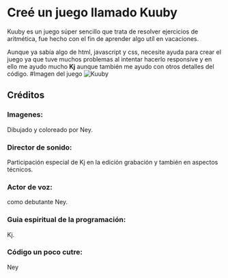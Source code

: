 # Creé un juego llamado Kuuby

Kuuby es un juego súper sencillo que trata de resolver ejercicios de aritmética, fue hecho con el fin de aprender algo utíl en vacaciones.

Aunque ya sabía algo de html, javascript y css, necesite ayuda para crear el juego ya que tuve muchos problemas al intentar hacerlo responsive y en ello me ayudo mucho **Kj** aunque también me ayudo con otros detalles del código.
#Imagen del juego
![Kuuby](https://i.imgur.com/8WAeeDj.png)

## Créditos
 
### Imagenes:
Dibujado y coloreado por Ney.

### Director de sonido:
Participación especial de Kj en la edición grabación y también en aspectos técnicos.

### Actor de voz:
como debutante Ney.

### Guia espiritual de la programación:
Kj.

### Código un poco cutre:
Ney

